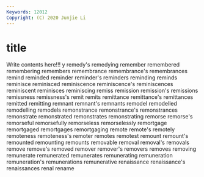 ```yaml
---
Keywords: 12012
Copyright: (C) 2020 Junjie Li
---
```


# title

Write contents here!!!
y 
remedy's
remedying 
remember 
remembered 
remembering 
remembers 
remembrance 
remembrance's 
remembrances 
remind 
reminded
reminder 
reminder's 
reminders 
reminding 
reminds 
reminisce 
reminisced 
reminiscence 
reminiscence's 
reminiscences
reminiscent 
reminisces 
reminiscing 
remiss 
remission 
remission's 
remissions 
remissness 
remissness's 
remit
remits 
remittance 
remittance's 
remittances 
remitted 
remitting 
remnant 
remnant's 
remnants 
remodel
remodelled 
remodelling 
remodels 
remonstrance 
remonstrance's 
remonstrances 
remonstrate 
remonstrated 
remonstrates 
remonstrating
remorse 
remorse's 
remorseful 
remorsefully 
remorseless 
remorselessly 
remortgage 
remortgaged 
remortgages 
remortgaging
remote 
remote's 
remotely 
remoteness 
remoteness's 
remoter 
remotes 
remotest 
remount 
remount's
remounted 
remounting 
remounts 
removable 
removal 
removal's 
removals 
remove 
remove's 
removed
remover 
remover's 
removers 
removes 
removing 
remunerate 
remunerated 
remunerates 
remunerating 
remuneration
remuneration's 
remunerations 
remunerative 
renaissance 
renaissance's 
renaissances 
renal 
rename 
